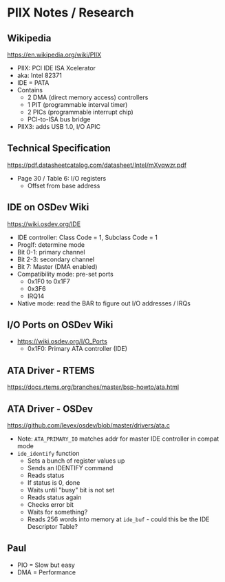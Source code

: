 # PIIX Notes / Research

## Wikipedia

<https://en.wikipedia.org/wiki/PIIX>
- PIIX: PCI IDE ISA Xcelerator
- aka: Intel 82371
- IDE = PATA
- Contains
    - 2 DMA (direct memory access) controllers
    - 1 PIT (programmable interval timer)
    - 2 PICs (programmable interrupt chip)
    - PCI-to-ISA bus bridge
- PIIX3: adds USB 1.0, I/O APIC

## Technical Specification

<https://pdf.datasheetcatalog.com/datasheet/Intel/mXvqwzr.pdf>
- Page 30 / Table 6: I/O registers
  - Offset from base address

## IDE on OSDev Wiki

<https://wiki.osdev.org/IDE>
- IDE controller: Class Code = 1, Subclass Code = 1
- ProgIf: determine mode
- Bit 0-1: primary channel
- Bit 2-3: secondary channel
- Bit 7: Master (DMA enabled)
- Compatibility mode: pre-set ports
  - 0x1F0 to 0x1F7
  - 0x3F6
  - IRQ14
- Native mode: read the BAR to figure out I/O addresses / IRQs

## I/O Ports on OSDev Wiki

- <https://wiki.osdev.org/I/O_Ports>
  - 0x1F0: Primary ATA controller (IDE)

## ATA Driver - RTEMS

<https://docs.rtems.org/branches/master/bsp-howto/ata.html>

## ATA Driver - OSDev

<https://github.com/levex/osdev/blob/master/drivers/ata.c>

- Note: `ATA_PRIMARY_IO` matches addr for master IDE controller in compat mode
- `ide_identify` function
  - Sets a bunch of register values up
  - Sends an IDENTIFY command
  - Reads status
  - If status is 0, done
  - Waits until "busy" bit is not set
  - Reads status again
  - Checks error bit
  - Waits for something?
  - Reads 256 words into memory at `ide_buf` - could this be the IDE Descriptor Table?

## Paul

- PIO = Slow but easy
- DMA = Performance
